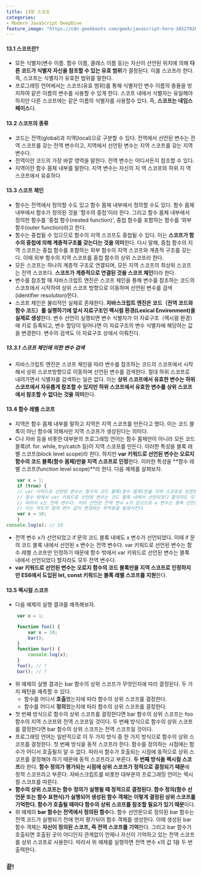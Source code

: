 ```yaml
---
title: 13장 스코프
categories:
- Modern JavaScript DeepDive
feature_image: "https://cdn.geekboots.com/geek/javascript-hero-1652702096795.webp"
---
```


#### 13.1 스코프란?

- 모든 식별자(변수 이름. 함수 이름, 클래스 이름 등)는 자신이 선언된 위치에 의해 **다른 코드가 식별자 자신을 참조할 수 있는 유효 범위**가 결정된다. 이를 스코프라 한다. 즉, 스코프는 식별자가 유효한 범위를 말한다.
- 프로그래밍 언어에서는 스코프(유효 범위)를 통해 식별자인 변수 이름의 충돌을 방지하여 같은 이름의 변수를 사용할 수 있게 한다. 스코프 내에서 식별자는 유일해야 하지만 다른 스코프에는 같은 이름의 식별자를 사용할수 있다. 즉, **스코프는 네임스페이스**다.

#### 13.2 스코프의 종류

- 코드는 전역(global)과 지역(local)으로 구분할 수 있다. 전역에서 선언된 변수는 전역 스코프를 갖는 전역 변수이고, 지역에서 선언된 변수는 지역 스코프를 갖는 지역 변수다.
- 전역이란 코드의 가장 바깥 영역을 말한다. 전역 변수는 어디서든지 참조할 수 있다.
- 지역이란 함수 몸체 내부를 말한다. 지역 변수는 자신의 지 역 스코프와 하위 지 역 스코프에서 유효하다

#### 13.3 스코프 체인

- 함수는 전역에서 정의할 수도 있고 함수 몸체 내부에서 정의할 수도 있다. 함수 몸체 내부에서 함수가 정의된 것을 '함수의 중첩'이라 한다. 그리고 함수 몸체 내부에서 정의한 함수를 '중첩 함수(nested function)', 중첩 함수를 포함하는 함수를 ‘외부 함수(outer function)라고 한다.
- 함수는 중첩될 수 있으므로 함수의 지역 스코프도 중첩될 수 있다. 이는 **스코프가 함수의 중첩에 의해 계층적구조를 갖는다는 것을 의미**한다. 다시 말해, 중첩 함수의 지역 스코프는 중첩 함수를 포함하는 외부 함수의 지역 스코프와 계층적 구조를 갖는다. 이때 외부 함수의 지역 스코프를 중첩 함수의 상위 스코프라 한다.
- 모든 스코프는 하나의 계층적 구조로 연결되며, 모든 지역 스코프의 최상위 스코프는 전역 스코프다. **스코프가 계층적으로 연결된 것을 스코프 체인**이라 한다.
- 변수를 참조할 때 자바스크립트 엔진은 스코프 체인을 통해 변수를 참조하는 코드의 스코프에서 시작하여 상위 스코프 방향으로 이동하며 선언된 변수를 검색(identifier resolution)한다. 
- 스코프 체인은 물리적인 실체로 존재한다. **자바스크립트 엔진은 코드（전역 코드와 함수 코드）를 실행하기에 앞서 자료구조인 렉시컬 환경(Lexical Environment)을 실제로 생성**한다. 변수 선언이 실행되면 변수 식별자가 이 자료구조（렉시컬 환경）에 키로 등록되고, 변수 할당이 일어나면 이 자료구조의 변수 식별자에 해당하는 값을 변경한다. 변수의 검색도 이 자료구조 상에서 이뤄진다.

##### 13.3.1 스코프 체인에 의한 변수 검색

- 자바스크립트 엔진은 스코프 체인을 따라 변수를 참조하는 코드의 스코프에서 시작해서 상위 스코프방향으로 이동하며 선언된 변수를 검색한다. 절대 하위 스코프로 내려가면서 식별자를 검색하는 일은 없다. 이는 **상위 스코프에서 유효한 변수는 하위 스코프에서 자유롭게 참조할 수 있지만 하위 스코프에서 유효한 변수를 상위 스코프에서 참조할 수 없다는 것을 의미**한다.

#### 13.4 함수 레벨 스코프

- 지역은 함수 몸체 내부를 말하고 지역은 지역 스코프를 만든다고 했다. 이는 코드 블록이 아닌 함수에 의해서만 지역 스코프가 생성된다는 의미다.
- C나 자바 등을 비롯한 대부분의 프로그래밍 언어는 함수 몸체만이 아니라 모든 코드 블록(if. for. while, try/catch 등)이 지역 스코프를 만든다. 이러한 특성을 블록 레벨 스코프(block level scope)라 한다. 하지만 **var 키워드로 선언된 변수는 오로지 함수의 코드 블록(함수 몸체)만을 지역 스코프로 인정**한다. 이러한 특성을 **함수 레벨 스코프(function level scope)**라 한다. 다음 예제를 살펴보자.

```js
    var x = 1;
    if (true) {
    // var 키워드로 선언된 변수는 함수의 코드 블록(함수 몸체)만을 지역 스코프로 인정한다.
    // 함수 밖에서 var 키워드로 선언된 변수는 코드 블록 내에서 선언되었다 할지라도 모두 전역 변수다.
    // 따라서 x는 전역 변수다. 이미 선언된 전역 변수 x가 있으므로 x 변수는 중복 선언된다.
    // 이는 의도치 않게 변수 값이 변경돠는 부작용을 발생시킨다.
    var x = 10;
    }
console.log(x); // 10

```

- 전역 변수 x가 선언되었고 if 문의 코드 블록 내에도 x 변수가 선언되었다. 이때 if 문의 코드 블록 내에서 선언된 x 변수는 전역 변수다. var 키워드로 선언된 변수는 함수 레벨 스코프만 인정하기 때문에 함수 밖에서 var 키워드로 선언된 변수는 블록 내에서 선언되었다 할지라도 모두 전역 변수다.
- **var 키워드로 선언된 변수는 오로지 함수의 코드 블록만을 지역 스코프로 인정하지만 ES6에서 도입된 let, const 키워드는 블록 레벨 스코프를 지원**한다. 

#### 13.5 렉시컬 스코프

- 다음 예제의 실행 결과를 예측해보자.

```js
    var x = 1;

    function foo() {
        var x = 10;
        bar();
    }
    function bar() {
        console.log(x);
    }
    foo(); // ?
    bar(); // ?

```

- 위 예제의 실행 결과는 bar 함수의 상위 스코프가 무엇인지에 따라 결정된다. 두 가지 패턴을 예측할 수 있다.
    - 함수를 어디서 **호출**했는지에 따라 함수의 상위 스코프를 결정한다.
    - 함수를 어디서 **정의**했는지에 따라 함수의 상위 스코프를 결정한다.
- 첫 번째 방식으로 함수의 상위 스코프를 결정한다면 bar 함수의 상위 스코프는 foo 함수의 지역 스코프와 전역 스코프일 것이다. 두 번째 방식으로 함수의 상위 스코프를 결정한다면 bar 함수의 상위 스코프는 전역 스코프일 것이다.
- 프로그래밍 언어는 일반적으로 이 두 가지 방식 중 한 가지 방식으로 함수의 상위 스코프를 결정한다. 첫 번째 방식을 동적 스코프라 한다. 함수를 정의하는 시점에는 함수가 어디서 호출될지 알 수 없다. 따라서 함수가 호출되는 시점에 동적으로 상위 스코프를 결정해야 하기 때문에 동적 스코프라고 부른다. **두 번째 방식을 렉시컬 스코프**라 한다. **함수 정의가 평가되는 시점에 상위 스코프가 정적으로 결정되기 때문**에 정적 스코프라고 부른다. 자바스크립트를 비롯한 대부분의 프로그래밍 언어는 렉시컬 스코프를 따른다.
- **함수의 상위 스코프는 함수 정의가 실행될 때 정적으로 결정된다. 함수 정의(함수 선언문 또는 함수 표현식)가 실행되어 생성된 함수 객체는 이렇게 결정된 상위 스코프를 기억한다. 함수가 호출될 때마다 함수의 상위 스코프를 참조할 필요가 있기 때문**이다.
- 위 예제의 **bar 함수는 전역에서 정의된 함수**다. 함수 선언문으로 정의된 bar 함수는 전역 코드가 실행되기 전에 먼저 평가되어 함수 객체를 생성한다. 이때 생성된 bar 함수 객체는 **자신이 정의된 스코프, 즉 전역 스코프를 기억**한다. 그리고 bar 함수가 호출되면 호출된 곳이 어디인지 관계없이 언제나 자신이 기억하고 있는 전역 스코프를 상위 스코프로 사용한다. 따라서 위 예제를 실행하면 전역 변수 x의 값 1을 두 번 출력한다.


<h3>끝!</h3>